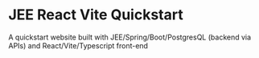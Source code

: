 # JEE React Vite Quickstart

A quickstart website built with JEE/Spring/Boot/PostgresQL (backend via APIs) and React/Vite/Typescript front-end

